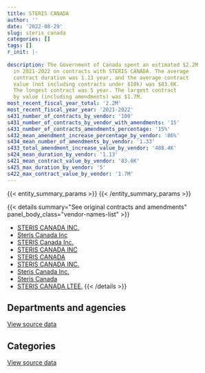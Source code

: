 ```yaml
---
title: STERIS CANADA
author: ''
date: '2022-08-29'
slug: steris_canada
categories: []
tags: []
r_init: |-
  
description: The Government of Canada spent an estimated $2.2M
  in 2021-2022 on contracts with STERIS CANADA. The average
  contract duration was 1.13 year, and the average contract
  value (not including contracts under $10k) was $83.6K.
  The longest contract was 5 year. The largest contract
  by value (including amendments) was $1.7M.
most_recent_fiscal_year_total: '2.2M'
most_recent_fiscal_year_year: '2021-2022'
s431_number_of_contracts_by_vendor: '100'
s431_number_of_contracts_by_vendor_with_amendments: '15'
s431_number_of_contracts_amendments_percentage: '15%'
s432_mean_amendment_increase_percentage_by_vendor: '86%'
s434_mean_number_of_amendments_by_vendor: '1.33'
s433_total_amendment_increase_value_by_vendor: '488.4K'
s424_mean_duration_by_vendor: '1.13'
s421_mean_contract_value_by_vendor: '83.6K'
s425_max_duration_by_vendor: '5'
s422_max_contract_value_by_vendor: '1.7M'
---
```


<script src="/rmarkdown-libs/htmlwidgets/htmlwidgets.js"></script>
<link href="/rmarkdown-libs/datatables-css/datatables-crosstalk.css" rel="stylesheet" />
<script src="/rmarkdown-libs/datatables-binding/datatables.js"></script>
<script src="/rmarkdown-libs/jquery/jquery-3.6.0.min.js"></script>
<link href="/rmarkdown-libs/dt-core-bootstrap/css/dataTables.bootstrap.min.css" rel="stylesheet" />
<link href="/rmarkdown-libs/dt-core-bootstrap/css/dataTables.bootstrap.extra.css" rel="stylesheet" />
<script src="/rmarkdown-libs/dt-core-bootstrap/js/jquery.dataTables.min.js"></script>
<script src="/rmarkdown-libs/dt-core-bootstrap/js/dataTables.bootstrap.min.js"></script>
<link href="/rmarkdown-libs/crosstalk/css/crosstalk.min.css" rel="stylesheet" />
<script src="/rmarkdown-libs/crosstalk/js/crosstalk.min.js"></script>
<script src="/rmarkdown-libs/htmlwidgets/htmlwidgets.js"></script>
<link href="/rmarkdown-libs/datatables-css/datatables-crosstalk.css" rel="stylesheet" />
<script src="/rmarkdown-libs/datatables-binding/datatables.js"></script>
<script src="/rmarkdown-libs/jquery/jquery-3.6.0.min.js"></script>
<link href="/rmarkdown-libs/dt-core-bootstrap/css/dataTables.bootstrap.min.css" rel="stylesheet" />
<link href="/rmarkdown-libs/dt-core-bootstrap/css/dataTables.bootstrap.extra.css" rel="stylesheet" />
<script src="/rmarkdown-libs/dt-core-bootstrap/js/jquery.dataTables.min.js"></script>
<script src="/rmarkdown-libs/dt-core-bootstrap/js/dataTables.bootstrap.min.js"></script>
<link href="/rmarkdown-libs/crosstalk/css/crosstalk.min.css" rel="stylesheet" />
<script src="/rmarkdown-libs/crosstalk/js/crosstalk.min.js"></script>

{{< entity_summary_params >}}
{{< /entity_summary_params >}}

{{< details summary="See original contracts and amendments" panel_body_class="vendor-names-list" >}}
- [STERIS CANADA INC.](https://search.open.canada.ca/en/ct/?sort=contract_value_f%20desc&page=1&search_text=%22STERIS%20CANADA%20INC.%22)
- [Steris Canada Inc](https://search.open.canada.ca/en/ct/?sort=contract_value_f%20desc&page=1&search_text=%22Steris%20Canada%20Inc%22)
- [STERIS Canada Inc.](https://search.open.canada.ca/en/ct/?sort=contract_value_f%20desc&page=1&search_text=%22STERIS%20Canada%20Inc.%22)
- [STERIS CANADA INC](https://search.open.canada.ca/en/ct/?sort=contract_value_f%20desc&page=1&search_text=%22STERIS%20CANADA%20INC%22)
- [STERIS CANADA](https://search.open.canada.ca/en/ct/?sort=contract_value_f%20desc&page=1&search_text=%22STERIS%20CANADA%22)
- [STERIS CANADA INC.](https://search.open.canada.ca/en/ct/?sort=contract_value_f%20desc&page=1&search_text=%22STERIS%20%20CANADA%20INC.%22)
- [Steris Canada Inc.](https://search.open.canada.ca/en/ct/?sort=contract_value_f%20desc&page=1&search_text=%22Steris%20Canada%20Inc.%22)
- [Steris Canada](https://search.open.canada.ca/en/ct/?sort=contract_value_f%20desc&page=1&search_text=%22Steris%20Canada%22)
- [STERIS CANADA LTEE.](https://search.open.canada.ca/en/ct/?sort=contract_value_f%20desc&page=1&search_text=%22STERIS%20CANADA%20LTEE.%22)
{{< /details >}}

## Departments and agencies

<div id="htmlwidget-1" style="width:100%;height:auto;" class="datatables html-widget"></div>
<script type="application/json" data-for="htmlwidget-1">{"x":{"style":"bootstrap","filter":"none","vertical":false,"data":[["<a href=\"/departments/aafc-aac/\">Agriculture and Agri-Food Canada<\/a>","<a href=\"/departments/cfia-acia/\">Canadian Food Inspection Agency<\/a>","<a href=\"/departments/dfo-mpo/\">Fisheries and Oceans Canada<\/a>","<a href=\"/departments/dnd-mdn/\">National Defence<\/a>","<a href=\"/departments/ec/\">Environment and Climate Change Canada<\/a>","<a href=\"/departments/hc-sc/\">Health Canada<\/a>","<a href=\"/departments/isc-sac/\">Indigenous Services Canada<\/a>","<a href=\"/departments/nrc-cnrc/\">National Research Council Canada<\/a>","<a href=\"/departments/nrcan-rncan/\">Natural Resources Canada<\/a>","<a href=\"/departments/phac-aspc/\">Public Health Agency of Canada<\/a>"],[130049.57,184267.08,12693.68,null,23961.76,22262.84,null,126299.15,11569.34,36403.37],[232131.76,91637.77,8773.78,6526.57,91778.32,50385.92,6583.4,132335.96,null,22345.06],[128854.11,254980.12,15621.61,123112.94,52427.76,9610.27,15808.82,1198586.72,null,29985.1],[175525.2,109374.79,15621.61,132661.01,37339.43,39845.99,9268.73,1720805.58,null,7804.34]],"container":"<table class=\"table table-striped table-hover row-border order-column display\">\n  <thead>\n    <tr>\n      <th>Department<\/th>\n      <th>2018-2019<\/th>\n      <th>2019-2020<\/th>\n      <th>2020-2021<\/th>\n      <th>2021-2022<\/th>\n    <\/tr>\n  <\/thead>\n<\/table>","options":{"order":[[4,"desc"]],"pageLength":10,"autoWidth":true,"columnDefs":[{"targets":1,"render":"function(data, type, row, meta) {\n    return type !== 'display' ? data : DTWidget.formatCurrency(data, \"$\", 2, 3, \",\", \".\", true, null);\n  }"},{"targets":2,"render":"function(data, type, row, meta) {\n    return type !== 'display' ? data : DTWidget.formatCurrency(data, \"$\", 2, 3, \",\", \".\", true, null);\n  }"},{"targets":3,"render":"function(data, type, row, meta) {\n    return type !== 'display' ? data : DTWidget.formatCurrency(data, \"$\", 2, 3, \",\", \".\", true, null);\n  }"},{"targets":4,"render":"function(data, type, row, meta) {\n    return type !== 'display' ? data : DTWidget.formatCurrency(data, \"$\", 2, 3, \",\", \".\", true, null);\n  }"},{"width":"16%","targets":[1,2,3,4]},{"className":"dt-right","targets":[1,2,3,4]}],"orderClasses":false}},"evals":["options.columnDefs.0.render","options.columnDefs.1.render","options.columnDefs.2.render","options.columnDefs.3.render"],"jsHooks":[]}</script>
<p class="text-right">
<a href="https://github.com/GoC-Spending/contracts-data/tree/main/data/out/vendors/steris_canada/summary_by_fiscal_year_by_department.csv" class="source-data-link btn btn-link">View source data</a>
</p>

## Categories

<div id="htmlwidget-2" style="width:100%;height:auto;" class="datatables html-widget"></div>
<script type="application/json" data-for="htmlwidget-2">{"x":{"style":"bootstrap","filter":"none","vertical":false,"data":[["<a href=\"/categories/facilities_and_construction/\">Facilities and construction<\/a>","<a href=\"/categories/professional_services/\">Professional services<\/a>","<a href=\"/categories/medical/\">Medical<\/a>","<a href=\"/categories/industrial_products_and_services/\">Industrial products and services<\/a>"],[379977.4,null,null,167529.39],[448907.72,3659.57,null,189931.25],[412977.15,30357.79,null,1385652.5],[338080.8,45336.16,41603.13,1823226.59]],"container":"<table class=\"table table-striped table-hover row-border order-column display\">\n  <thead>\n    <tr>\n      <th>Category<\/th>\n      <th>2018-2019<\/th>\n      <th>2019-2020<\/th>\n      <th>2020-2021<\/th>\n      <th>2021-2022<\/th>\n    <\/tr>\n  <\/thead>\n<\/table>","options":{"order":[[4,"desc"]],"dom":"t","pageLength":30,"autoWidth":true,"columnDefs":[{"targets":1,"render":"function(data, type, row, meta) {\n    return type !== 'display' ? data : DTWidget.formatCurrency(data, \"$\", 2, 3, \",\", \".\", true, null);\n  }"},{"targets":2,"render":"function(data, type, row, meta) {\n    return type !== 'display' ? data : DTWidget.formatCurrency(data, \"$\", 2, 3, \",\", \".\", true, null);\n  }"},{"targets":3,"render":"function(data, type, row, meta) {\n    return type !== 'display' ? data : DTWidget.formatCurrency(data, \"$\", 2, 3, \",\", \".\", true, null);\n  }"},{"targets":4,"render":"function(data, type, row, meta) {\n    return type !== 'display' ? data : DTWidget.formatCurrency(data, \"$\", 2, 3, \",\", \".\", true, null);\n  }"},{"width":"16%","targets":[1,2,3,4]},{"className":"dt-right","targets":[1,2,3,4]}],"orderClasses":false,"lengthMenu":[10,25,30,50,100]}},"evals":["options.columnDefs.0.render","options.columnDefs.1.render","options.columnDefs.2.render","options.columnDefs.3.render"],"jsHooks":[]}</script>
<p class="text-right">
<a href="https://github.com/GoC-Spending/contracts-data/tree/main/data/out/vendors/steris_canada/summary_by_fiscal_year_by_category.csv" class="source-data-link btn btn-link">View source data</a>
</p>
